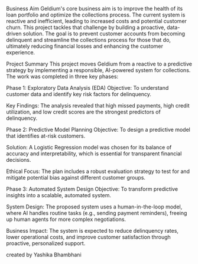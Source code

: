 Business Aim
Geldium's core business aim is to improve the health of its loan portfolio and optimize the collections process. The current system is reactive and inefficient, leading to increased costs and potential customer churn. This project tackles that challenge by building a proactive, data-driven solution. The goal is to prevent customer accounts from becoming delinquent and streamline the collections process for those that do, ultimately reducing financial losses and enhancing the customer experience.

Project Summary
This project moves Geldium from a reactive to a predictive strategy by implementing a responsible, AI-powered system for collections. The work was completed in three key phases:

Phase 1: Exploratory Data Analysis (EDA)
Objective: To understand customer data and identify key risk factors for delinquency.

Key Findings: The analysis revealed that high missed payments, high credit utilization, and low credit scores are the strongest predictors of delinquency.

Phase 2: Predictive Model Planning
Objective: To design a predictive model that identifies at-risk customers.

Solution: A Logistic Regression model was chosen for its balance of accuracy and interpretability, which is essential for transparent financial decisions.

Ethical Focus: The plan includes a robust evaluation strategy to test for and mitigate potential bias against different customer groups.

Phase 3: Automated System Design
Objective: To transform predictive insights into a scalable, automated system.

System Design: The proposed system uses a human-in-the-loop model, where AI handles routine tasks (e.g., sending payment reminders), freeing up human agents for more complex negotiations.

Business Impact: The system is expected to reduce delinquency rates, lower operational costs, and improve customer satisfaction through proactive, personalized support.



created by Yashika Bhambhani


